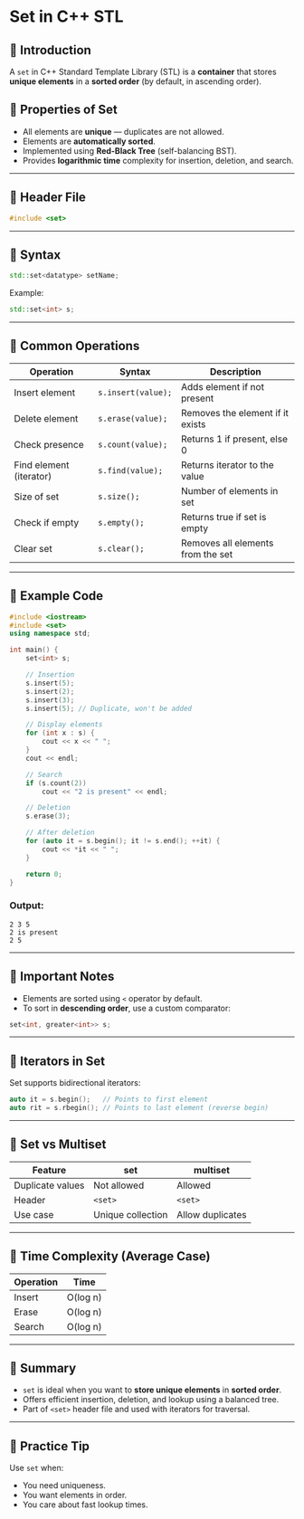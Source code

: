# Set in C++ STL

## 🔹 Introduction

A `set` in C++ Standard Template Library (STL) is a **container** that stores **unique elements** in a **sorted order** (by default, in ascending order).

## 🔹 Properties of Set

* All elements are **unique** — duplicates are not allowed.
* Elements are **automatically sorted**.
* Implemented using **Red-Black Tree** (self-balancing BST).
* Provides **logarithmic time** complexity for insertion, deletion, and search.

---

## 🔹 Header File

```cpp
#include <set>
```

---

## 🔹 Syntax

```cpp
std::set<datatype> setName;
```

Example:

```cpp
std::set<int> s;
```

---

## 🔹 Common Operations

| Operation               | Syntax             | Description                       |
| ----------------------- | ------------------ | --------------------------------- |
| Insert element          | `s.insert(value);` | Adds element if not present       |
| Delete element          | `s.erase(value);`  | Removes the element if it exists  |
| Check presence          | `s.count(value);`  | Returns 1 if present, else 0      |
| Find element (iterator) | `s.find(value);`   | Returns iterator to the value     |
| Size of set             | `s.size();`        | Number of elements in set         |
| Check if empty          | `s.empty();`       | Returns true if set is empty      |
| Clear set               | `s.clear();`       | Removes all elements from the set |

---

## 🔹 Example Code

```cpp
#include <iostream>
#include <set>
using namespace std;

int main() {
    set<int> s;

    // Insertion
    s.insert(5);
    s.insert(2);
    s.insert(3);
    s.insert(5); // Duplicate, won't be added

    // Display elements
    for (int x : s) {
        cout << x << " ";
    }
    cout << endl;

    // Search
    if (s.count(2))
        cout << "2 is present" << endl;

    // Deletion
    s.erase(3);

    // After deletion
    for (auto it = s.begin(); it != s.end(); ++it) {
        cout << *it << " ";
    }

    return 0;
}
```

### Output:

```
2 3 5
2 is present
2 5
```

---

## 🔹 Important Notes

* Elements are sorted using `<` operator by default.
* To sort in **descending order**, use a custom comparator:

```cpp
set<int, greater<int>> s;
```

---

## 🔹 Iterators in Set

Set supports bidirectional iterators:

```cpp
auto it = s.begin();   // Points to first element
auto rit = s.rbegin(); // Points to last element (reverse begin)
```

---

## 🔹 Set vs Multiset

| Feature          | set               | multiset         |
| ---------------- | ----------------- | ---------------- |
| Duplicate values | Not allowed       | Allowed          |
| Header           | `<set>`           | `<set>`          |
| Use case         | Unique collection | Allow duplicates |

---

## 🔹 Time Complexity (Average Case)

| Operation | Time     |
| --------- | -------- |
| Insert    | O(log n) |
| Erase     | O(log n) |
| Search    | O(log n) |

---

## 🔹 Summary

* `set` is ideal when you want to **store unique elements** in **sorted order**.
* Offers efficient insertion, deletion, and lookup using a balanced tree.
* Part of `<set>` header file and used with iterators for traversal.

---

## 🔹 Practice Tip

Use `set` when:

* You need uniqueness.
* You want elements in order.
* You care about fast lookup times.
